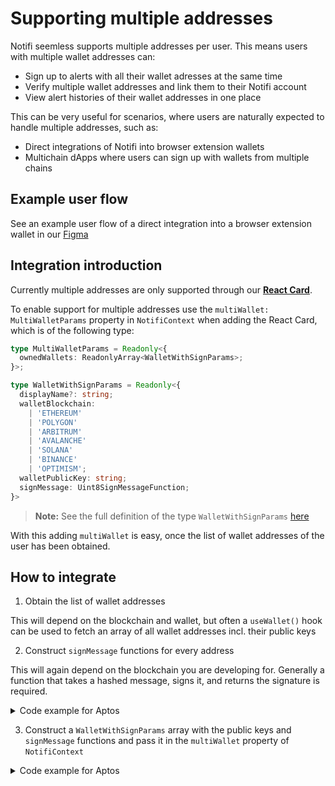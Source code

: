 
# Supporting multiple addresses 

Notifi seemless supports multiple addresses per user. This means users with multiple wallet addresses can: 

- Sign up to alerts with all their wallet adresses at the same time 
- Verify multiple wallet addresses and link them to their Notifi account
- View alert histories of their wallet addresses in one place 

This can be very useful for scenarios, where users are naturally expected to handle multiple addresses, such as: 

- Direct integrations of Notifi into browser extension wallets
- Multichain dApps where users can sign up with wallets from multiple chains 

## Example user flow

See an example user flow of a direct integration into a browser extension wallet in our [Figma](https://www.figma.com/file/ieF0Ynuc3WI608RCt7wKSf/Notifi-Template)

<!---
User clicks bell icon for the first time and has to opt in to destinations

![Notifi Wallet](../static/img/multiwallet/1.png)

User adds destinations, clicks next

![Notifi Wallet](../static/img/multiwallet/2.png)

User has to sign for hardware wallets (other wallets are already verified). Verification of wallets is needed to let users get wallet activity alerts.

![Notifi Wallet](../static/img/multiwallet/3.png)

If a user clicks ‘edit’ next to my wallets they are presented the screen on the left again, from which they can verify any hardware wallets. If they toggle on activity without having any verified wallets, that screen will also present.

![Notifi Wallet](../static/img/multiwallet/4.png)

Returning users are presented with the alert history. Settings icon opens Manage Notifications.

![Notifi Wallet](../static/img/multiwallet/5.png)

--->

## Integration introduction

Currently multiple addresses are only supported through our [**React Card**](https://github.com/notifi-network/notifi-sdk-ts/tree/main/packages/notifi-react-card).  

To enable support for multiple addresses use the `multiWallet: MultiWalletParams` property in `NotifiContext` when adding the React Card, which is of the following type: 

```typescript
type MultiWalletParams = Readonly<{
  ownedWallets: ReadonlyArray<WalletWithSignParams>;
}>;

type WalletWithSignParams = Readonly<{
  displayName?: string;
  walletBlockchain:
    | 'ETHEREUM'
    | 'POLYGON'
    | 'ARBITRUM'
    | 'AVALANCHE'
    | 'SOLANA'
    | 'BINANCE'
    | 'OPTIMISM';
  walletPublicKey: string;
  signMessage: Uint8SignMessageFunction;
}>
```

> **Note:** See the full definition of the type `WalletWithSignParams` [here](https://github.com/notifi-network/notifi-sdk-ts/blob/main/packages/notifi-core/lib/NotifiClient.ts)

With this adding `multiWallet` is easy, once the list of wallet addresses of the user has been obtained. 


## How to integrate

1. Obtain the list of wallet addresses 

  This will depend on the blockchain and wallet, but often a `useWallet()` hook can be used to fetch an array of all wallet addresses incl. their public keys

2. Construct `signMessage` functions for every address

  This will again depend on the blockchain you are developing for. Generally a function that takes a hashed message, signs it, and returns the signature is required. 

  <details> 
    <summary>Code example for Aptos</summary>

    ```typescript
    const { signMessage, account } = useWallet();

    const signMessageForAccount = async (address: string) => {
      return async (message: string, nonce:number) => {
        const messageBuffer = ['Aptos', 'address: ${address}', 'nonce: ${nonce}', 'message: ${message}]
        const result = await signMessage(address, messageBuffer.join('\n'));
        return result;
      }
    };
    ```
  </details>

3. Construct a `WalletWithSignParams` array with the public keys and `signMessage` functions and pass it in the `multiWallet` property of `NotifiContext`

  <details>
    <summary>Code example for Aptos</summary>

    ```typescript
    // simplified code for demonstration purposes
    const { accounts } = useWallet();

    const ownedWallets = useMemo<ReadonlyArray<WalletWithSignParams>>(
      () =>
        accounts.map((account) => ({
          walletBlockchain: "APTOS",
          signMessage: signMessageForAccount(account),
          walletPublicKey: account.publicKey,
          accountAddress: account.address,
          displayName: account.name,
        })),
      [accounts, signMessageForAccount]
    );
    ```
    
    ----

    ```typescript
    export const Notifi: React.FC = () => {
      ...
      return (
        <NotifiContext
          dappAddress="<YOUR OWN DAPP ADDRESS HERE>"
          env="Development"
          walletBlockchain="APTOS"
          accountAddress={account.address.toString()}
          walletPublicKey={account.publicKey.toString()}
          signMessage={signMessage}
          // add multiWallet here
          multiWallet={ownedWallets}
        >
          <NotifiSubscriptionCard
            cardId="<YOUR OWN CARD ID HERE>"
            inputLabels={inputLabels}
            inputSeparators={inputSeparators}
            darkMode //optional
          />
        </NotifiContext>
      );
    };
    ```
  </details>
